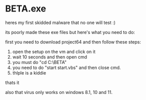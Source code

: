 # BETA.exe
heres my first skidded malware that no one will test :)

its poorly made these exe files but here's what you need to do:

first you need to download project64 and then follow these steps:
1. open the setup on the vm and click on it
2. wait 10 seconds and then open cmd
3. you must do "cd C:\BETA"
4. you need to do "start start.vbs" and then close cmd.
5. thlple is a kiddie

thats it

also that virus only works on windows 8.1, 10 and 11.
